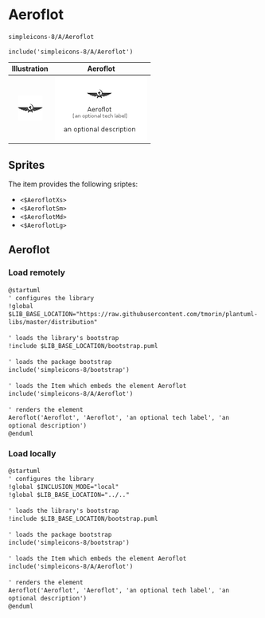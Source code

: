 # Aeroflot


```text
simpleicons-8/A/Aeroflot
```

```text
include('simpleicons-8/A/Aeroflot')
```



| Illustration | Aeroflot |
| :---: | :---: |
| ![illustration for Illustration](../../simpleicons-8/A/Aeroflot.png) | ![illustration for Aeroflot](../../simpleicons-8/A/Aeroflot.Local.png) |



## Sprites
The item provides the following sriptes:

- `<$AeroflotXs>`
- `<$AeroflotSm>`
- `<$AeroflotMd>`
- `<$AeroflotLg>`





## Aeroflot

### Load remotely
```plantuml
@startuml
' configures the library
!global $LIB_BASE_LOCATION="https://raw.githubusercontent.com/tmorin/plantuml-libs/master/distribution"

' loads the library's bootstrap
!include $LIB_BASE_LOCATION/bootstrap.puml

' loads the package bootstrap
include('simpleicons-8/bootstrap')

' loads the Item which embeds the element Aeroflot
include('simpleicons-8/A/Aeroflot')

' renders the element
Aeroflot('Aeroflot', 'Aeroflot', 'an optional tech label', 'an optional description')
@enduml
```

### Load locally
```plantuml
@startuml
' configures the library
!global $INCLUSION_MODE="local"
!global $LIB_BASE_LOCATION="../.."

' loads the library's bootstrap
!include $LIB_BASE_LOCATION/bootstrap.puml

' loads the package bootstrap
include('simpleicons-8/bootstrap')

' loads the Item which embeds the element Aeroflot
include('simpleicons-8/A/Aeroflot')

' renders the element
Aeroflot('Aeroflot', 'Aeroflot', 'an optional tech label', 'an optional description')
@enduml
```

